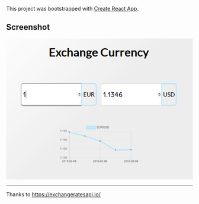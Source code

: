 This project was bootstrapped with [Create React App](https://github.com/facebook/create-react-app).

## Screenshot
![Screenshot website](/assets/ss_exchange-currency.PNG)


---
Thanks to https://exchangeratesapi.io/
